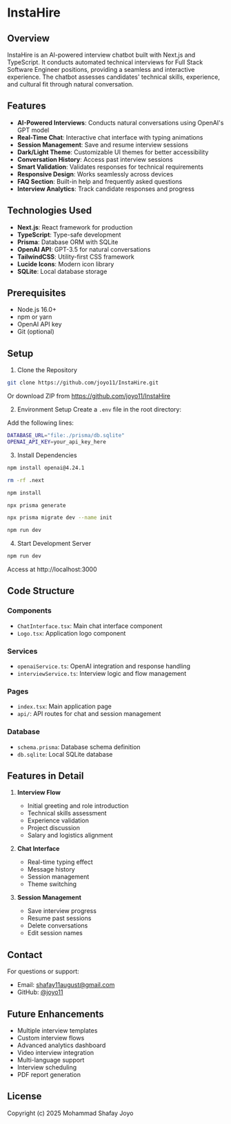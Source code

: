 # InstaHire

## Overview
InstaHire is an AI-powered interview chatbot built with Next.js and TypeScript. It conducts automated technical interviews for Full Stack Software Engineer positions, providing a seamless and interactive experience. The chatbot assesses candidates' technical skills, experience, and cultural fit through natural conversation.

## Features
- **AI-Powered Interviews**: Conducts natural conversations using OpenAI's GPT model
- **Real-Time Chat**: Interactive chat interface with typing animations
- **Session Management**: Save and resume interview sessions
- **Dark/Light Theme**: Customizable UI themes for better accessibility
- **Conversation History**: Access past interview sessions
- **Smart Validation**: Validates responses for technical requirements
- **Responsive Design**: Works seamlessly across devices
- **FAQ Section**: Built-in help and frequently asked questions
- **Interview Analytics**: Track candidate responses and progress

## Technologies Used
- **Next.js**: React framework for production
- **TypeScript**: Type-safe development
- **Prisma**: Database ORM with SQLite
- **OpenAI API**: GPT-3.5 for natural conversations
- **TailwindCSS**: Utility-first CSS framework
- **Lucide Icons**: Modern icon library
- **SQLite**: Local database storage

## Prerequisites
- Node.js 16.0+
- npm or yarn
- OpenAI API key
- Git (optional)

## Setup
1. Clone the Repository

```bash
git clone https://github.com/joyo11/InstaHire.git

```

Or download ZIP from https://github.com/joyo11/InstaHire

2. Environment Setup
Create a `.env` file in the root directory:

Add the following lines:

```bash
DATABASE_URL="file:./prisma/db.sqlite"
OPENAI_API_KEY=your_api_key_here
```

3. Install Dependencies
```bash
npm install openai@4.24.1

rm -rf .next

npm install

npx prisma generate

npx prisma migrate dev --name init

npm run dev


```

4. Start Development Server
```bash
npm run dev
```

Access at http://localhost:3000

## Code Structure

### Components
- `ChatInterface.tsx`: Main chat interface component
- `Logo.tsx`: Application logo component

### Services
- `openaiService.ts`: OpenAI integration and response handling
- `interviewService.ts`: Interview logic and flow management

### Pages
- `index.tsx`: Main application page
- `api/`: API routes for chat and session management

### Database
- `schema.prisma`: Database schema definition
- `db.sqlite`: Local SQLite database

## Features in Detail

1. **Interview Flow**
   - Initial greeting and role introduction
   - Technical skills assessment
   - Experience validation
   - Project discussion
   - Salary and logistics alignment

2. **Chat Interface**
   - Real-time typing effect
   - Message history
   - Session management
   - Theme switching

3. **Session Management**
   - Save interview progress
   - Resume past sessions
   - Delete conversations
   - Edit session names

## Contact
For questions or support:
- Email: shafay11august@gmail.com
- GitHub: [@joyo11](https://github.com/joyo11)

## Future Enhancements
- Multiple interview templates
- Custom interview flows
- Advanced analytics dashboard
- Video interview integration
- Multi-language support
- Interview scheduling
- PDF report generation

## License
Copyright (c) 2025 Mohammad Shafay Joyo
